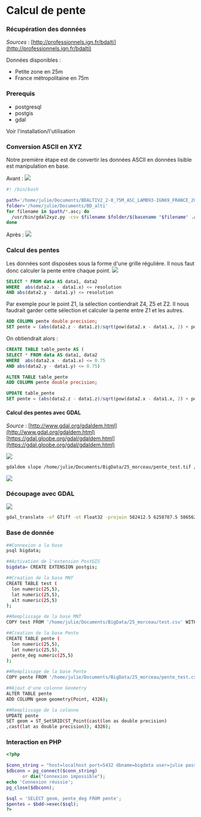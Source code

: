 # Calcul de pente #

### Récupération des données ###

*Sources* : [http://professionnels.ign.fr/bdalti](http://professionnels.ign.fr/bdalti)

Données disponibles :
- Petite zone en 25m
- France métropolitaine en 75m

### Prerequis ###

- postgresql
- postgis
- gdal

Voir l'installation/l'utilisation

### Conversion ASCII en XYZ ###

Notre première étape est de convertir les données ASCII en données lisible est manipulation en base.

Avant :
![](./Images/Alti_asc.png)
```sh
#! /bin/bash

path='/home/julie/Documents/BDALTIV2_2-0_75M_ASC_LAMB93-IGN69_FRANCE_2017-01-04/BDALTIV2/1_DONNEES_LIVRAISON_2017-02-00100/BDALTIV2_MNT_75M_ASC_LAMB93_IGN69_FRANCE'
folder='/home/julie/Documents/BD_alti'
for filename in $path/*.asc; do
  /usr/bin/gdal2xyz.py -csv $filename $folder/$(basename "$filename" .asc).csv
done
```
Après :
![](./Images/Alti_csv.png)

### Calcul des pentes ###

Les données sont disposées sous la forme d'une grille régulière. Il nous faut donc calculer la pente entre chaque point.
![](./Images/Pente_1.png)

```SQL
SELECT * FROM data AS data1, data2
WHERE  abs(data2.x - data1.x) <= resolution
AND abs(data2.y - data1.y) <= resolution
```
Par exemple pour le point Z1, la sélection contiendrait Z4, Z5 et Z2. Il nous faudrait garder cette sélection et calculer la pente entre Z1 et les autres.
```SQL
ADD COLUMN pente double precision;
SET pente = (abs(data2.z - data1.z)/sqrt(pow(data2.x - data1.x, 2) + pow(data2.y - data1.y, 2))) * 100;
```
On obtiendrait alors :
```SQL
CREATE TABLE table_pente AS (
SELECT * FROM data AS data1, data2
WHERE  abs(data2.x - data1.x) <= 0.75
AND abs(data2.y - data1.y) <= 0.75)

ALTER TABLE table_pente
ADD COLUMN pente double precision;

UPDATE table_pente
SET pente = (abs(data2.z - data1.z)/sqrt(pow(data2.x - data1.x, 2) + pow(data2.y - data1.y, 2))) * 100;
```

#### Calcul des pentes avec GDAL ####

*Source* :    [http://www.gdal.org/gdaldem.html](http://www.gdal.org/gdaldem.html)  
[https://gdal.gloobe.org/gdal/gdaldem.html](https://gdal.gloobe.org/gdal/gdaldem.html)

![](./Images/GDAL_pente.png)
```sh
gdaldem slope /home/julie/Documents/BigData/25_morceau/pente_test.tif /home/julie/Documents/BigData/25_morceau/pente_test.tif -of GTiff -b 1 -s 1 -compute_edges -p
```
![](./Images/Pente_csv.png)

### Découpage avec GDAL ###

![](./Images/GDAL_decoupage.png)
```sh
gdal_translate -of GTiff -ot Float32 -projwin 582412.5 6258787.5 586562.5 6255337.5 -co COMPRESS=DEFLATE -co PREDICTOR=1 -co ZLEVEL=6 /home/julie/Documents/BigData/BDALTIV2_2-0_25M_ASC_LAMB93-IGN69_31_2016-04-04/BDALTIV2/1_DONNEES_LIVRAISON_2016-11-00293/BDALTIV2_MNT_25M_ASC_LAMB93_IGN69_31/BDALTIV2_25M_FXX_0575_6275_MNT_LAMB93_IGN69.asc /home/julie/Documents/BigData/25_morceau/decoupage_test.tif
```

### Base de donnée ###
```sh
##Connexion a la base
psql bigdata;

##Activation de l'extension PostGIS
bigdata= CREATE EXTENSION postgis;

##Creation de la base MNT
CREATE TABLE test (
  lon numeric(25,5),
  lat numeric(25,5),
  alt numeric(25,5)
);

##Remplissage de la base MNT
COPY test FROM '/home/julie/Documents/BigData/25_morceau/test.csv' WITH ENCODING 'UTF8' DELIMITER ',' CSV HEADER;

##Creation de la base Pente
CREATE TABLE pente (
  lon numeric(25,5),
  lat numeric(25,5),
  pente_deg numeric(25,5)
);

##Remplissage de la base Pente
COPY pente FROM '/home/julie/Documents/BigData/25_morceau/pente_test.csv' WITH ENCODING 'UTF8' DELIMITER ',' CSV HEADER;

##Ajout d'une colonne Geometry
ALTER TABLE pente
ADD COLUMN geom geometry(Point, 4326);

##Remplissage de la colonne
UPDATE pente
SET geom = ST_SetSRID(ST_Point(cast(lon as double precision)
,cast(lat as double precision)), 4326);
```

### Interaction en PHP ###  
```php
<?php

$conn_string = "host=localhost port=5432 dbname=bigdata user=julie password=julie";
$dbconn = pg_connect($conn_string)
      or die("Connexion impossible");
echo 'Connexion réussie';
pg_close($dbconn);

$sql = 'SELECT geom, pente_deg FROM pente';
$pentes = $bdd->exec($sql);
?>
```
